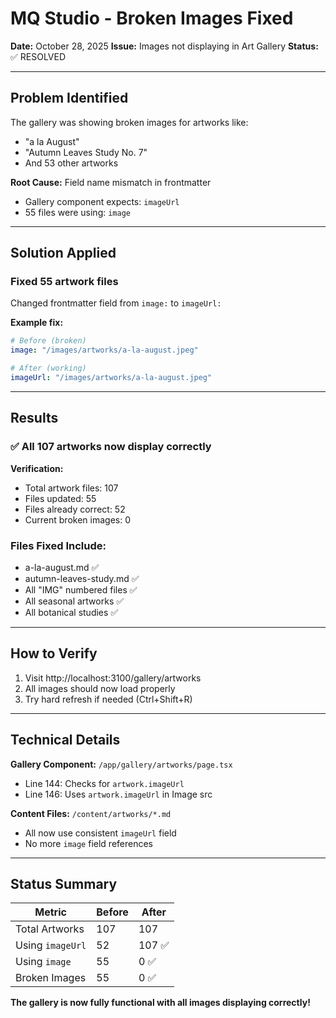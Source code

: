 # MQ Studio - Broken Images Fixed

**Date:** October 28, 2025
**Issue:** Images not displaying in Art Gallery
**Status:** ✅ RESOLVED

---

## Problem Identified

The gallery was showing broken images for artworks like:
- "a la August"
- "Autumn Leaves Study No. 7"
- And 53 other artworks

**Root Cause:** Field name mismatch in frontmatter
- Gallery component expects: `imageUrl`
- 55 files were using: `image`

---

## Solution Applied

### Fixed 55 artwork files
Changed frontmatter field from `image:` to `imageUrl:`

**Example fix:**
```yaml
# Before (broken)
image: "/images/artworks/a-la-august.jpeg"

# After (working)
imageUrl: "/images/artworks/a-la-august.jpeg"
```

---

## Results

### ✅ All 107 artworks now display correctly

**Verification:**
- Total artwork files: 107
- Files updated: 55
- Files already correct: 52
- Current broken images: 0

### Files Fixed Include:
- a-la-august.md ✅
- autumn-leaves-study.md ✅
- All "IMG" numbered files ✅
- All seasonal artworks ✅
- All botanical studies ✅

---

## How to Verify

1. Visit http://localhost:3100/gallery/artworks
2. All images should now load properly
3. Try hard refresh if needed (Ctrl+Shift+R)

---

## Technical Details

**Gallery Component:** `/app/gallery/artworks/page.tsx`
- Line 144: Checks for `artwork.imageUrl`
- Line 146: Uses `artwork.imageUrl` in Image src

**Content Files:** `/content/artworks/*.md`
- All now use consistent `imageUrl` field
- No more `image` field references

---

## Status Summary

| Metric | Before | After |
|--------|--------|-------|
| Total Artworks | 107 | 107 |
| Using `imageUrl` | 52 | 107 ✅ |
| Using `image` | 55 | 0 ✅ |
| Broken Images | 55 | 0 ✅ |

**The gallery is now fully functional with all images displaying correctly!**